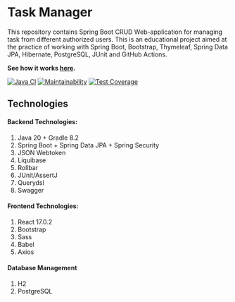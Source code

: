 # Task Manager

This repository contains Spring Boot CRUD Web-application for managing task from different authorized users. This is an educational project aimed at the practice of working with Spring Boot, Bootstrap, Thymeleaf, Spring Data JPA, Hibernate, PostgreSQL, JUnit and GitHub Actions.

**See how it works [here](https://task-manager-w37d.onrender.com).**

[![Java CI](https://github.com/Linkshegelianer/java-project-73/workflows/Java%20CI/badge.svg)](https://github.com/Linkshegelianer/java-project-73/actions/workflows/java-ci.yml)
[![Maintainability](https://api.codeclimate.com/v1/badges/8806e087dde7c98f6218/maintainability)](https://codeclimate.com/github/Linkshegelianer/java-project-73/maintainability)
[![Test Coverage](https://api.codeclimate.com/v1/badges/8806e087dde7c98f6218/test_coverage)](https://codeclimate.com/github/Linkshegelianer/java-project-73/test_coverage)

##  Technologies
#### Backend Technologies:
1. Java 20 + Gradle 8.2
2. Spring Boot + Spring Data JPA + Spring Security
3. JSON Webtoken
4. Liquibase
5. Rollbar
5. JUnit/AssertJ
6. Querydsl
7. Swagger

#### Frontend Technologies:
1. React 17.0.2
2. Bootstrap
3. Sass
3. Babel
4. Axios

#### Database Management
1. H2
1. PostgreSQL